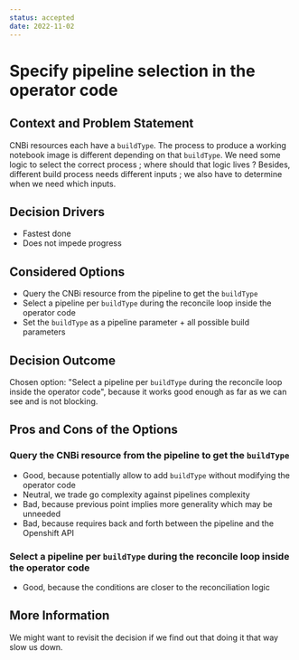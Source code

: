 ```yaml
---
status: accepted
date: 2022-11-02
---
```

# Specify pipeline selection in the operator code

## Context and Problem Statement

CNBi resources each have a `buildType`.
The process to produce a working notebook image is different depending on that `buildType`.
We need some logic to select the correct process ; where should that logic lives ?
Besides, different build process needs different inputs ; we also have to determine when we need which inputs.

## Decision Drivers

* Fastest done
* Does not impede progress

## Considered Options

* Query the CNBi resource from the pipeline to get the `buildType`
* Select a pipeline per `buildType` during the reconcile loop inside the operator code
* Set the `buildType` as a pipeline parameter + all possible build parameters

## Decision Outcome

Chosen option: "Select a pipeline per `buildType` during the reconcile loop inside the operator code", because it works good enough as far as we can see and is not blocking.

## Pros and Cons of the Options

### Query the CNBi resource from the pipeline to get the `buildType`

* Good, because potentially allow to add `buildType` without modifying the operator code
* Neutral, we trade go complexity against pipelines complexity
* Bad, because previous point implies more generality which may be unneeded
* Bad, because requires back and forth between the pipeline and the Openshift API

### Select a pipeline per `buildType` during the reconcile loop inside the operator code

* Good, because the conditions are closer to the reconciliation logic

## More Information

We might want to revisit the decision if we find out that doing it that way slow us down.
